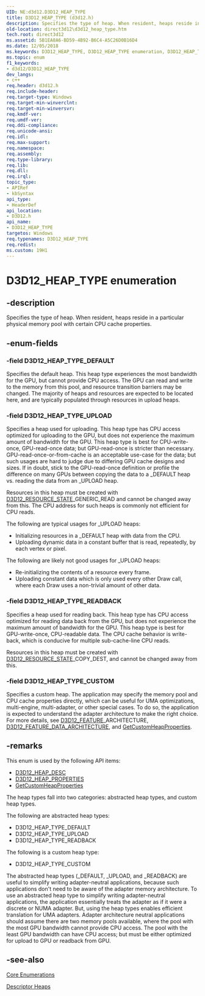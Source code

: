 ```yaml
---
UID: NE:d3d12.D3D12_HEAP_TYPE
title: D3D12_HEAP_TYPE (d3d12.h)
description: Specifies the type of heap. When resident, heaps reside in a particular physical memory pool with certain CPU cache properties.
old-location: direct3d12\d3d12_heap_type.htm
tech.root: direct3d12
ms.assetid: 5B1EA8A6-BD59-4B92-B6C4-A5C26D0B16D4
ms.date: 12/05/2018
ms.keywords: D3D12_HEAP_TYPE, D3D12_HEAP_TYPE enumeration, D3D12_HEAP_TYPE_CUSTOM, D3D12_HEAP_TYPE_DEFAULT, D3D12_HEAP_TYPE_READBACK, D3D12_HEAP_TYPE_UPLOAD, d3d12/D3D12_HEAP_TYPE, d3d12/D3D12_HEAP_TYPE_CUSTOM, d3d12/D3D12_HEAP_TYPE_DEFAULT, d3d12/D3D12_HEAP_TYPE_READBACK, d3d12/D3D12_HEAP_TYPE_UPLOAD, direct3d12.d3d12_heap_type
ms.topic: enum
f1_keywords:
- d3d12/D3D12_HEAP_TYPE
dev_langs:
- c++
req.header: d3d12.h
req.include-header: 
req.target-type: Windows
req.target-min-winverclnt: 
req.target-min-winversvr: 
req.kmdf-ver: 
req.umdf-ver: 
req.ddi-compliance: 
req.unicode-ansi: 
req.idl: 
req.max-support: 
req.namespace: 
req.assembly: 
req.type-library: 
req.lib: 
req.dll: 
req.irql: 
topic_type:
- APIRef
- kbSyntax
api_type:
- HeaderDef
api_location:
- D3D12.h
api_name:
- D3D12_HEAP_TYPE
targetos: Windows
req.typenames: D3D12_HEAP_TYPE
req.redist: 
ms.custom: 19H1
---
```


# D3D12_HEAP_TYPE enumeration


## -description


Specifies the type of heap.
          When resident, heaps reside in a particular physical memory pool with certain CPU cache properties.
        


## -enum-fields




### -field D3D12_HEAP_TYPE_DEFAULT

Specifies the default heap.
            This heap type experiences the most bandwidth for the GPU, but cannot provide CPU access.
            The GPU can read and write to the memory from this pool, and resource transition barriers may be changed.
            The majority of heaps and resources are expected to be located here, and are typically populated through resources in upload heaps.
          


### -field D3D12_HEAP_TYPE_UPLOAD

Specifies a heap used for uploading.
              This heap type has CPU access optimized for uploading to the GPU, but does not experience the maximum amount of bandwidth for the GPU.
              This heap type is best for CPU-write-once, GPU-read-once data; but GPU-read-once is stricter than necessary.
              GPU-read-once-or-from-cache is an acceptable use-case for the data; but such usages are hard to judge due to differing GPU cache designs and sizes.
              If in doubt, stick to the GPU-read-once definition or profile the difference on many GPUs between copying the data to a _DEFAULT heap vs. reading the data from an _UPLOAD heap.
            

Resources in this heap must be created with <a href="https://docs.microsoft.com/windows/desktop/api/d3d12/ne-d3d12-d3d12_resource_states">D3D12_RESOURCE_STATE</a>_GENERIC_READ and cannot be changed away from this.
              The CPU address for such heaps is commonly not efficient for CPU reads.
            

The following are typical usages for _UPLOAD heaps:
            

<ul>
<li>Initializing resources in a _DEFAULT heap with data from the CPU.
              </li>
<li>Uploading dynamic data in a constant buffer that is read, repeatedly, by each vertex or pixel.
              </li>
</ul>
The following are likely not good usages for _UPLOAD heaps:
            

<ul>
<li>Re-initializing the contents of a resource every frame.
              </li>
<li>Uploading constant data which is only used every other Draw call, where each Draw uses a non-trivial amount of other data.
              </li>
</ul>

### -field D3D12_HEAP_TYPE_READBACK

Specifies a heap used for reading back.
              This heap type has CPU access optimized for reading data back from the GPU, but does not experience the maximum amount of bandwidth for the GPU.
              This heap type is best for GPU-write-once, CPU-readable data.
              The CPU cache behavior is write-back, which is conducive for multiple sub-cache-line CPU reads.
            

Resources in this heap must be created with <a href="https://docs.microsoft.com/windows/desktop/api/d3d12/ne-d3d12-d3d12_resource_states">D3D12_RESOURCE_STATE</a>_COPY_DEST, and cannot be changed away from this.
            


### -field D3D12_HEAP_TYPE_CUSTOM

Specifies a custom heap.
            The application may specify the memory pool and CPU cache properties directly, which can be useful for UMA optimizations, multi-engine, multi-adapter, or other special cases.
            To do so, the application is expected to understand the adapter architecture to make the right choice.
            For more details, see 
            <a href="https://docs.microsoft.com/windows/desktop/api/d3d12/ne-d3d12-d3d12_feature">D3D12_FEATURE</a>_ARCHITECTURE, 
            <a href="https://docs.microsoft.com/windows/desktop/api/d3d12/ns-d3d12-d3d12_feature_data_architecture">D3D12_FEATURE_DATA_ARCHITECTURE</a>, and 
            <a href="https://docs.microsoft.com/windows/desktop/api/d3d12/nf-d3d12-id3d12device-getcustomheapproperties">GetCustomHeapProperties</a>.
          


## -remarks



This enum is used by the following API items:
        

<ul>
<li>
<a href="https://docs.microsoft.com/windows/desktop/api/d3d12/ns-d3d12-d3d12_heap_desc">D3D12_HEAP_DESC</a>
</li>
<li>
<a href="https://docs.microsoft.com/windows/desktop/api/d3d12/ns-d3d12-d3d12_heap_properties">D3D12_HEAP_PROPERTIES</a>
</li>
<li>
<a href="https://docs.microsoft.com/windows/desktop/api/d3d12/nf-d3d12-id3d12device-getcustomheapproperties">GetCustomHeapProperties</a>
</li>
</ul>
The heap types fall into two categories: abstracted heap types, and custom heap types.
        

The following are abstracted heap types:
        

<ul>
<li>D3D12_HEAP_TYPE_DEFAULT</li>
<li>D3D12_HEAP_TYPE_UPLOAD</li>
<li>D3D12_HEAP_TYPE_READBACK</li>
</ul>
The following is a custom heap type:
        

<ul>
<li>D3D12_HEAP_TYPE_CUSTOM</li>
</ul>
The abstracted heap types (_DEFAULT, _UPLOAD, and _READBACK) are useful to simplify writing adapter-neutral applications, because such applications don't need to be aware of the adapter memory architecture.
          To use an abstracted heap type to simplify writing adapter-neutral applications, the application essentially treats the adapter as if it were a discrete or NUMA adapter.
          But, using the heap types enables efficient translation for UMA adapters.
          Adapter architecture neutral applications should assume there are two memory pools available, where the pool with the most GPU bandwidth cannot provide CPU access.
          The pool with the least GPU bandwidth can have CPU access; but must be either optimized for upload to GPU or readback from GPU.
        




## -see-also




<a href="https://docs.microsoft.com/windows/desktop/direct3d12/direct3d-12-enumerations">Core Enumerations</a>



<a href="https://docs.microsoft.com/windows/desktop/direct3d12/descriptor-heaps">Descriptor Heaps</a>
 

 

